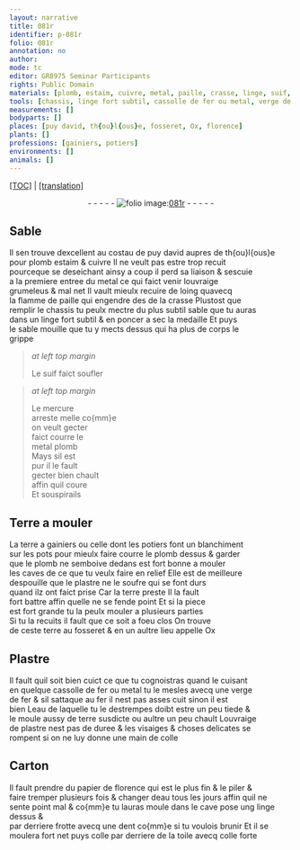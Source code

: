 ```yaml
---
layout: narrative
title: 081r
identifier: p-081r
folio: 081r
annotation: no
author:
mode: tc
editor: GR8975 Seminar Participants
rights: Public Domain
materials: [plomb, estaim, cuivre, metal, paille, crasse, linge, suif, mercure arreste, Terre, terre a gainiers ou celle dont les potiers font un blanchiment sur les pots, plastre, soufre, terre, Plastre, fer, eau, colle, Carton, papier de florence, toile, colle forte]
tools: [chassis, linge fort subtil, cassolle de fer ou metal, verge de fer, moule, linge, dent]
measurements: []
bodyparts: []
places: [puy david, th{ou}l{ous}e, fosseret, Ox, florence]
plants: []
professions: [gainiers, potiers]
environments: []
animals: []
---
```


<p><a href="{{ site.baseurl }}/diplomatic/">[TOC]</a> | <a href="{{ site.baseurl }}/texts/p-081r_tl/" target="_blank">[translation]</a></p><div class="folio" align="center">- - - - - <a href="http://gallica.bnf.fr/ark:/12148/btv1b10500001g/f167.image" target="_blank"><img src="https://cu-mkp.github.io/2017-workshop-edition/assets/photo-icon.png" alt="folio image: " style="display:inline-block; margin-bottom:-3px;"/>081r</a> - - - - - </div>  
  

## Sable

 
Il sen trouve dexcellent au costau de <span class="pl">puy david</span> aupres de <span class="pl">th{ou}l{ous}e</span><br/> pour <span class="m">plomb</span> <span class="m">estaim</span> & <span class="m">cuivre</span> Il ne veult pas estre trop recuit<br/> pourceque se deseichant ainsy a coup il perd sa liaison & sescuie<br/> a la premiere entree du <span class="m">metal</span> ce qui faict venir louvraige<br/> grumeleus & mal net Il vault mieulx recuire de loing quavecq<br/> la flamme de <span class="m">paille</span> qui engendre <span class="del">des</span> de la <span class="m">crasse</span> Plustost que<br/> remplir le <span class="tl">chassis</span> tu peulx mectre du plus subtil sable que tu auras<br/> dans un <span class="tl"><span class="m">linge</span> fort subtil</span> & en poncer a sec la medaille Et puys<br/> le sable mouille que tu y mects dessus qui ha plus de corps le<br/> grippe
 
> *at left top margin*
> 
> 
>   Le <span class="m">suif</span> faict soufler
 
> *at left top margin*
> 
> 
>   Le <span class="m">mercure<br/> arreste</span> melle co{mm}e<br/> on veult gecter<br/> faict courre le<br/> <span class="del"><span class="m">metal</span></span> <span class="m">plomb</span><br/> Mays sil est<br/> pur il le fault<br/> gecter bien chault<br/> affin quil coure<br/> Et souspirails
 
 
  

## <span class="m">Terre</span> a mouler

 
La <span class="m">terre a <span class="pro">gainiers</span> ou celle dont les <span class="pro">potiers</span> font un blanchiment<br/> sur les pots</span> pour mieulx faire courre le <span class="m">plomb</span> dessus & garder<br/> que le <span class="m">plomb</span> ne semboive dedans est fort bonne a mouler<br/> les caves de ce que tu veulx faire en relief Elle est de meilleure<br/> despouille que le <span class="m">plastre</span> ne le <span class="m">soufre</span> qui se font durs<br/> quand ilz ont faict prise Car la <span class="m">terre</span> preste Il la fault<br/> fort battre affin quelle ne se fende point Et si la piece<br/> est fort grande tu la peulx mouler a plusieurs parties<br/> Si tu la recuits il fault que ce soit a foeu clos On trouve<br/> de ceste <span class="m">terre</span> au <span class="pl">fosseret</span> & en un aultre lieu appelle <span class="pl">Ox</span>
 
 
  

## <span class="m">Plastre</span>

 
Il fault quil soit bien cuict ce que tu cognoistras quand le cuisant<br/> en quelque <span class="tl">cassolle de <span class="m">fer</span> ou <span class="m">metal</span></span> tu le mesles avecq une <span class="tl">verge<br/> de <span class="m">fer</span></span> & sil sattaque au <span class="m">fer</span> il nest pas asses cuit sinon il est<br/> bien L<span class="m">eau</span> de laquelle tu le destrempes doibt estre un peu tiede &<br/> le <span class="tl">moule</span> aussy de <span class="m">terre</span> susdicte ou aultre un peu chault Louvraige<br/> de <span class="m">plastre</span> nest pas de duree & les visaiges & choses delicates se<br/> rompent si on ne luy donne une main de <span class="m">colle</span>
 
 
  

## <span class="m">Carton</span>

 
Il fault prendre du <span class="m">papier de <span class="pl">florence</span></span> qui est le plus fin & le piler &<br/> faire tremper plusieurs fois & changer d<span class="m">eau</span> <span class="tmp">tous les jours</span> affin quil ne<br/> sente point mal & co{mm}e tu lauras moule dans le cave pose ung <span class="tl"><span class="m">linge</span></span> dessus &<br/> par derriere frotte avecq une <span class="tl">dent</span> co{mm}e si tu voulois brunir Et il se<br/> moulera fort net puys <span class="m">colle</span> par derriere de la <span class="m">toile</span> avecq <span class="m">colle forte</span>
 
